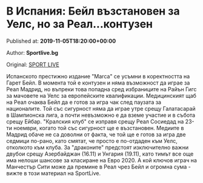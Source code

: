 
# В Испания: Бейл възстановен за Уелс, но за Реал...контузен

Published at: **2019-11-05T18:20:00+00:00**

Author: **Sportlive.bg**

Original: [SPORT LIVE](https://www.sportlive.bg/worldfootball/spain/v-ispaniq-bejl-vyzstanoven-za-uels-no-za-realkontuzen-1403148.html)

Испанското престижно издание "Marca" се усъмни в коректността на Гарет Бейл. В момента той е контузен и няма възможност да играе за Реал Мадрид, но въпреки това попадна сред избраниците на Райън Гигс за мачовете на Уелс за европейските квалификации.
Медицинският щаб на Реал очаква Бейл да е готов за игра чак след паузата за националите. Той със сигурност няма да играе утре срещу Галатасарай в Шампионска лига, а почти невъзможно е да вземе участие и в събота срещу Ейбар. "Кралския клуб" се изправя срещу Реал Сосиедад на 23-ти ноември, когато той със сигурност ще е възстановен.
Медиите в Мадрид обаче не са доволни от факта, че той ще е готов за игра две седмици по-рано, като смятат, че просто е по-отдаден към Уелс, отколкото към клуба. За "драконите" предстоят изключително важни двубои срещу Азербайджан (16.11) и Унгария (19.11), като тимът все още има нелоши шансове за класиране на Евро 2020. А кой ключов играч на Манчестър Сити може да премине в Реал чрез Бейл и огромна сума - вижте в този материал на SportLive.
